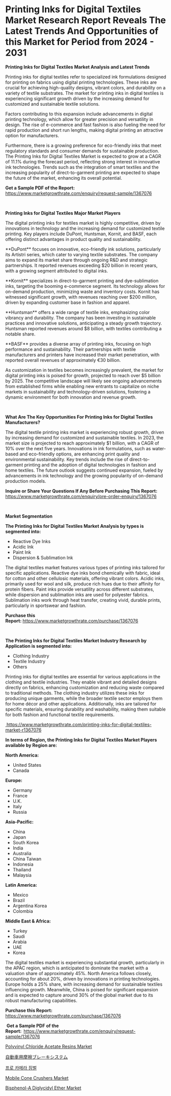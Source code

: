 <p><h1>Printing Inks for Digital Textiles Market Research Report Reveals The Latest Trends And Opportunities of this Market for Period from 2024 - 2031</h1></p><p><strong>Printing Inks for Digital Textiles Market Analysis and Latest Trends</strong></p>
<p><p>Printing inks for digital textiles refer to specialized ink formulations designed for printing on fabrics using digital printing technologies. These inks are crucial for achieving high-quality designs, vibrant colors, and durability on a variety of textile substrates. The market for printing inks in digital textiles is experiencing significant growth driven by the increasing demand for customized and sustainable textile solutions. </p><p>Factors contributing to this expansion include advancements in digital printing technology, which allow for greater precision and versatility in design. The rise of e-commerce and fast fashion is also fueling the need for rapid production and short run lengths, making digital printing an attractive option for manufacturers.</p><p>Furthermore, there is a growing preference for eco-friendly inks that meet regulatory standards and consumer demands for sustainable production. The Printing Inks for Digital Textiles Market is expected to grow at a CAGR of 11.1% during the forecast period, reflecting strong interest in innovative ink technologies. Trends such as the integration of smart textiles and the increasing popularity of direct-to-garment printing are expected to shape the future of the market, enhancing its overall potential.</p></p>
<p><strong>Get a Sample PDF of the Report:&nbsp;</strong> <a href="https://www.marketgrowthrate.com/enquiry/request-sample/1367076">https://www.marketgrowthrate.com/enquiry/request-sample/1367076</a></p>
<p>&nbsp;</p>
<p><strong>Printing Inks for Digital Textiles Major Market Players</strong></p>
<p><p>The digital printing inks for textiles market is highly competitive, driven by innovations in technology and the increasing demand for customized textile printing. Key players include DuPont, Huntsman, Kornit, and BASF, each offering distinct advantages in product quality and sustainability.</p><p>**DuPont** focuses on innovative, eco-friendly ink solutions, particularly its Artistri series, which cater to varying textile substrates. The company aims to expand its market share through ongoing R&D and strategic partnerships. It reported revenues exceeding $20 billion in recent years, with a growing segment attributed to digital inks.</p><p>**Kornit** specializes in direct-to-garment printing and dye-sublimation inks, targeting the booming e-commerce segment. Its technology allows for on-demand production, minimizing waste and inventory costs. Kornit has witnessed significant growth, with revenues reaching over $200 million, driven by expanding customer base in fashion and apparel.</p><p>**Huntsman** offers a wide range of textile inks, emphasizing color vibrancy and durability. The company has been investing in sustainable practices and innovative solutions, anticipating a steady growth trajectory. Huntsman reported revenues around $8 billion, with textiles contributing a notable share.</p><p>**BASF** provides a diverse array of printing inks, focusing on high performance and sustainability. Their partnerships with textile manufacturers and printers have increased their market penetration, with reported overall revenues of approximately €30 billion.</p><p>As customization in textiles becomes increasingly prevalent, the market for digital printing inks is poised for growth, projected to reach over $5 billion by 2025. The competitive landscape will likely see ongoing advancements from established firms while enabling new entrants to capitalize on niche markets in sustainability and technology-driven solutions, fostering a dynamic environment for both innovation and revenue growth.</p></p>
<p>&nbsp;</p>
<p><strong>What Are The Key Opportunities For Printing Inks for Digital Textiles Manufacturers?</strong></p>
<p><p>The digital textile printing inks market is experiencing robust growth, driven by increasing demand for customized and sustainable textiles. In 2023, the market size is projected to reach approximately $1 billion, with a CAGR of 10% over the next five years. Innovations in ink formulations, such as water-based and eco-friendly options, are enhancing print quality and environmental sustainability. Key trends include the rise of direct-to-garment printing and the adoption of digital technologies in fashion and home textiles. The future outlook suggests continued expansion, fueled by advancements in ink technology and the growing popularity of on-demand production models.</p></p>
<p><strong>Inquire or Share Your Questions If Any Before Purchasing This Report:</strong> <a href="https://www.marketgrowthrate.com/enquiry/pre-order-enquiry/1367076">https://www.marketgrowthrate.com/enquiry/pre-order-enquiry/1367076</a></p>
<p>&nbsp;</p>
<p><strong>Market Segmentation</strong></p>
<p><strong>The Printing Inks for Digital Textiles Market Analysis by types is segmented into:</strong></p>
<p><ul><li>Reactive Dye Inks</li><li>Acidic Ink</li><li>Paint Ink</li><li>Dispersion & Sublimation Ink</li></ul></p>
<p><p>The digital textiles market features various types of printing inks tailored for specific applications. Reactive dye inks bond chemically with fabric, ideal for cotton and other cellulosic materials, offering vibrant colors. Acidic inks, primarily used for wool and silk, produce rich hues due to their affinity for protein fibers. Paint inks provide versatility across different substrates, while dispersion and sublimation inks are used for polyester fabrics. Sublimation inks work through heat transfer, creating vivid, durable prints, particularly in sportswear and fashion.</p></p>
<p><strong>Purchase this Report:&nbsp;</strong><a href="https://www.marketgrowthrate.com/purchase/1367076">https://www.marketgrowthrate.com/purchase/1367076</a></p>
<p>&nbsp;</p>
<p><strong>The Printing Inks for Digital Textiles Market Industry Research by Application is segmented into:</strong></p>
<p><ul><li>Clothing Industry</li><li>Textile Industry</li><li>Others</li></ul></p>
<p><p>Printing inks for digital textiles are essential for various applications in the clothing and textile industries. They enable vibrant and detailed designs directly on fabrics, enhancing customization and reducing waste compared to traditional methods. The clothing industry utilizes these inks for producing unique garments, while the broader textile sector employs them for home décor and other applications. Additionally, inks are tailored for specific materials, ensuring durability and washability, making them suitable for both fashion and functional textile requirements.</p></p>
<p><a href="https://www.marketgrowthrate.com/printing-inks-for-digital-textiles-market-r1367076">&nbsp;https://www.marketgrowthrate.com/printing-inks-for-digital-textiles-market-r1367076</a></p>
<p><strong>In terms of Region, the Printing Inks for Digital Textiles Market Players available by Region are:</strong></p>
<p>
    <p> <strong> North America: </strong>
        <ul>
            <li>United States</li>
            <li>Canada</li>
        </ul>
        </p> 
    <p> <strong> Europe: </strong>
        <ul>
            <li>Germany</li>
            <li>France</li>
            <li>U.K.</li>
            <li>Italy</li>
            <li>Russia</li>
        </ul>
        </p> 
    <p> <strong> Asia-Pacific: </strong>
        <ul>
            <li>China</li>
            <li>Japan</li>
            <li>South Korea</li>
            <li>India</li>
            <li>Australia</li>
            <li>China Taiwan</li>
            <li>Indonesia</li>
            <li>Thailand</li>
            <li>Malaysia</li>
        </ul>
        </p> 
    <p> <strong> Latin America: </strong>
        <ul>
            <li>Mexico</li>
            <li>Brazil</li>
            <li>Argentina Korea</li>
            <li>Colombia</li>
        </ul>
        </p> 
    <p> <strong> Middle East & Africa: </strong>
        <ul>
            <li>Turkey</li>
            <li>Saudi</li>
            <li>Arabia</li>
            <li>UAE</li>
            <li>Korea</li>
        </ul>
    </p>
    </p>
<p><p>The digital textiles market is experiencing substantial growth, particularly in the APAC region, which is anticipated to dominate the market with a valuation share of approximately 45%. North America follows closely, accounting for about 20%, driven by innovations in printing technologies. Europe holds a 25% share, with increasing demand for sustainable textiles influencing growth. Meanwhile, China is poised for significant expansion and is expected to capture around 30% of the global market due to its robust manufacturing capabilities.</p></p>
<p><strong>Purchase this Report: </strong><a href="https://www.marketgrowthrate.com/purchase/1367076">https://www.marketgrowthrate.com/purchase/1367076</a></p>
<p>&nbsp;<strong>Get a Sample PDF of the Report:&nbsp;&nbsp;</strong><a href="https://www.marketgrowthrate.com/enquiry/request-sample/1367076">https://www.marketgrowthrate.com/enquiry/request-sample/1367076</a></p>
<p><strong></strong></p>
<p><p><a href="https://issuu.com/reportprime-2/docs/polyvinyl-chloride-acetate-resins-m_fd47740bfba77a">Polyvinyl Chloride Acetate Resins Market</a></p><p><a href="https://medium.com/@raoulboyer2023/%E8%87%AA%E5%8B%95%E8%BB%8A%E6%91%A9%E6%93%A6%E3%83%96%E3%83%AC%E3%83%BC%E3%82%AD%E3%82%B7%E3%82%B9%E3%83%86%E3%83%A0%E5%B8%82%E5%A0%B4%E3%81%AE%E5%9F%BA%E6%9C%AC%E6%83%85%E5%A0%B1-%E4%B8%BB%E8%A6%81%E5%B8%82%E5%A0%B4%E3%83%97%E3%83%AC%E3%83%BC%E3%83%A4%E3%83%BC-%E9%9C%80%E8%A6%81%E3%81%AE%E6%8E%A8%E9%80%B2%E8%A6%81%E5%9B%A0-%E3%81%8A%E3%82%88%E3%81%B32024%E5%B9%B4%E3%81%8B%E3%82%892031%E5%B9%B4%E3%81%BE%E3%81%A7%E3%81%AEroi%E3%81%AE%E5%8F%AF%E8%83%BD%E6%80%A7%E3%81%AE%E4%BA%88%E6%B8%AC-8d461e50bb9d">自動車用摩擦ブレーキシステム</a></p><p><a href="https://medium.com/@reganwisoky2023/2024%EB%85%84%EB%B6%80%ED%84%B0-2031%EB%85%84%EA%B9%8C%EC%A7%80-7-8-%EC%9D%98-%EC%97%B0%ED%8F%89%EA%B7%A0-%EC%84%B1%EC%9E%A5%EB%A5%A0-cagr-%EB%A1%9C-%ED%99%95%EC%9E%A5%EB%90%98%EA%B3%A0-%EC%9E%88%EB%8A%94-%ED%94%84%EB%A1%9C-%EC%B9%B4%EB%A9%94%EB%9D%BC-%EC%A7%90%EB%B2%8C-%EC%8B%9C%EC%9E%A5-%EA%B7%9C%EB%AA%A8%EC%97%90-%EB%8C%80%ED%95%9C-%ED%86%B5%EC%B0%B0%EB%A0%A5-d0876ae92946?postPublishedType=repub">프로 카메라 짐벌</a></p><p><a href="https://www.linkedin.com/pulse/global-perspectives-mobile-cone-crushers-market-trends-challenges-mkk0c?trackingId=kwmYS4hiRJe3kdd7D%2Fl7rg%3D%3D">Mobile Cone Crushers Market</a></p><p><a href="https://issuu.com/reportprime-2/docs/bisphenol-a-diglycidyl-ether-market_224b5f34dd38a2">Bisphenol-A Diglycidyl Ether Market</a></p></p>